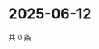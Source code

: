 # 2025-06-12

共 0 条

<!-- BEGIN ZHIHUVIDEO -->
<!-- 最后更新时间 Thu Jun 12 2025 18:13:05 GMT+0800 (China Standard Time) -->

<!-- END ZHIHUVIDEO -->
